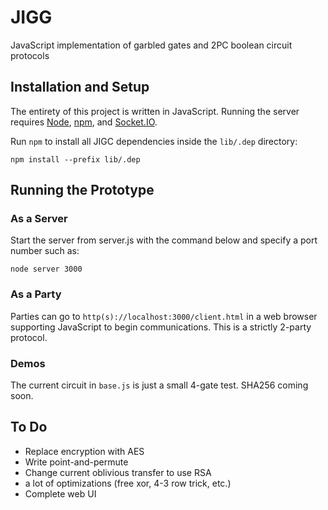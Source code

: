 # JIGG
 JavaScript implementation of garbled gates and 2PC boolean circuit  protocols

 ## Installation and Setup

 The entirety of this project is written in JavaScript.  Running the server requires [Node](https://nodejs.org/en/), [npm](https://www.npmjs.com/), and [Socket.IO](https://socket.io/).

 Run `npm` to install all JIGC dependencies inside the `lib/.dep` directory:
 ```shell
 npm install --prefix lib/.dep
 ```

 ## Running the Prototype

 ### As a Server
 Start the server from server.js with the command below and specify a port number such as:
 ```shell
 node server 3000
 ```

 ### As a Party
 Parties can go to `http(s)://localhost:3000/client.html` in a web browser supporting JavaScript to begin communications.  This is a strictly 2-party protocol.
 
 ### Demos
 The current circuit in `base.js` is just a small 4-gate test.  SHA256 coming soon.

## To Do
 - Replace encryption with AES
 - Write point-and-permute
 - Change current oblivious transfer to use RSA
 - a lot of optimizations (free xor, 4-3 row trick, etc.)
 - Complete web UI
